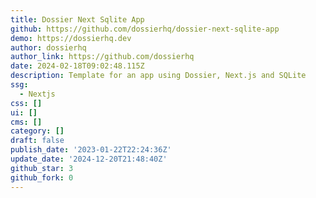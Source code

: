 ```yaml
---
title: Dossier Next Sqlite App
github: https://github.com/dossierhq/dossier-next-sqlite-app
demo: https://dossierhq.dev
author: dossierhq
author_link: https://github.com/dossierhq
date: 2024-02-18T09:02:48.115Z
description: Template for an app using Dossier, Next.js and SQLite
ssg:
  - Nextjs
css: []
ui: []
cms: []
category: []
draft: false
publish_date: '2023-01-22T22:24:36Z'
update_date: '2024-12-20T21:48:40Z'
github_star: 3
github_fork: 0
---
```


